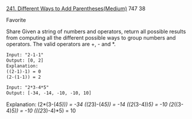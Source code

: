 [241. Different Ways to Add Parentheses(Medium)](https://leetcode.com/problems/different-ways-to-add-parentheses/description/)
747
38

Favorite

Share
Given a string of numbers and operators, return all possible results from computing all the different possible ways to group numbers and operators. The valid operators are +, - and *.

```html
Input: "2-1-1"
Output: [0, 2]
Explanation:
((2-1)-1) = 0
(2-(1-1)) = 2

Input: "2*3-4*5"
Output: [-34, -14, -10, -10, 10]
```
Explanation:
(2*(3-(4*5))) = -34
((2*3)-(4*5)) = -14
((2*(3-4))*5) = -10
(2*((3-4)*5)) = -10
(((2*3)-4)*5) = 10